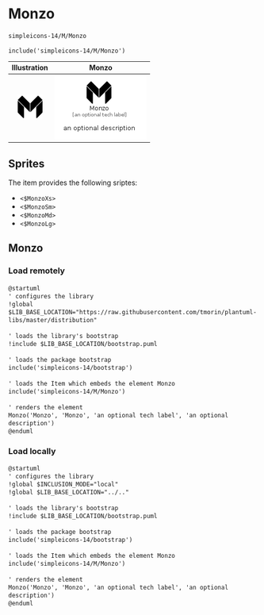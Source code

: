 # Monzo


```text
simpleicons-14/M/Monzo
```

```text
include('simpleicons-14/M/Monzo')
```



| Illustration | Monzo |
| :---: | :---: |
| ![illustration for Illustration](../../simpleicons-14/M/Monzo.png) | ![illustration for Monzo](../../simpleicons-14/M/Monzo.Local.png) |



## Sprites
The item provides the following sriptes:

- `<$MonzoXs>`
- `<$MonzoSm>`
- `<$MonzoMd>`
- `<$MonzoLg>`





## Monzo

### Load remotely
```plantuml
@startuml
' configures the library
!global $LIB_BASE_LOCATION="https://raw.githubusercontent.com/tmorin/plantuml-libs/master/distribution"

' loads the library's bootstrap
!include $LIB_BASE_LOCATION/bootstrap.puml

' loads the package bootstrap
include('simpleicons-14/bootstrap')

' loads the Item which embeds the element Monzo
include('simpleicons-14/M/Monzo')

' renders the element
Monzo('Monzo', 'Monzo', 'an optional tech label', 'an optional description')
@enduml
```

### Load locally
```plantuml
@startuml
' configures the library
!global $INCLUSION_MODE="local"
!global $LIB_BASE_LOCATION="../.."

' loads the library's bootstrap
!include $LIB_BASE_LOCATION/bootstrap.puml

' loads the package bootstrap
include('simpleicons-14/bootstrap')

' loads the Item which embeds the element Monzo
include('simpleicons-14/M/Monzo')

' renders the element
Monzo('Monzo', 'Monzo', 'an optional tech label', 'an optional description')
@enduml
```

